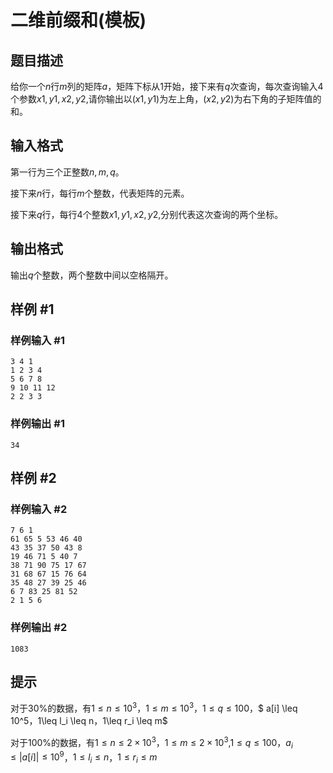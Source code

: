 # 二维前缀和(模板)

## 题目描述

给你一个$n$行$m$列的矩阵$a$，矩阵下标从1开始，接下来有$q$次查询，每次查询输入4个参数$x1,y1,x2,y2$,请你输出以$(x1,y1)$为左上角，$(x2,y2)$为右下角的子矩阵值的和。

## 输入格式

第一行为三个正整数$n,m,q$。

接下来$n$行，每行$m$个整数，代表矩阵的元素。

接下来$q$行，每行$4$个整数$x1,y1,x2,y2$,分别代表这次查询的两个坐标。

## 输出格式

输出$q$个整数，两个整数中间以空格隔开。

## 样例 #1

### 样例输入 #1

```
3 4 1
1 2 3 4 
5 6 7 8
9 10 11 12
2 2 3 3
```

### 样例输出 #1

```
34
```

## 样例 #2

### 样例输入 #2

```
7 6 1
61 65 5 53 46 40 
43 35 37 50 43 8 
19 46 71 5 40 7 
38 71 90 75 17 67 
31 68 67 15 76 64 
35 48 27 39 25 46 
6 7 83 25 81 52 
2 1 5 6
```

### 样例输出 #2

```
1083
```

## 提示

对于$30\%$的数据，有$1\leq n\leq 10^3$，$1 \leq m\leq10^3$，$1\leq q\leq 100$，$ a[i] \leq 10^5$，$1\leq l_i \leq n$，$1\leq r_i \leq m$

对于$100\%$的数据，有$1\leq n\leq 2×10^3$，$1 \leq m\leq2×10^3$,$1\leq q\leq 100$，$a_i\leq |a[i]|\leq 10^9$，$1\leq l_i \leq n$，$1\leq r_i \leq m$